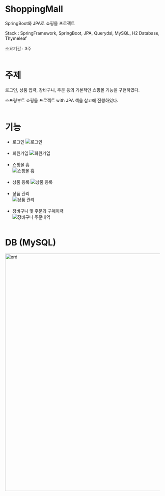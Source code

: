 # ShoppingMall
SpringBoot와 JPA로 쇼핑몰 프로젝트

Stack : SpringFramework, SpringBoot, JPA, Querydsl, MySQL, H2 Database, Thymeleaf

소요기간 : 3주
<br/><br/>
# 주제
로그인, 상품 입력, 장바구니, 주문 등의 기본적인 쇼핑몰 기능을 구현하였다.

스프링부트 쇼핑몰 프로젝트 with JPA 책을 참고해 진행하였다.
<br/><br/>
# 기능
+ 로그인
![로그인](https://user-images.githubusercontent.com/76774733/183665247-287f0574-554a-4b6f-b947-5e671a48457b.PNG)
<br/><br/>
+ 회원가입
![회원가입](https://user-images.githubusercontent.com/76774733/183665324-9c96b709-c539-4b3c-a681-5251ca4100bd.PNG)
<br/><br/>
+ 쇼핑몰 홈<br/>
![쇼핑몰 홈](https://user-images.githubusercontent.com/76774733/183665415-eb9d9056-0fec-4430-9105-0ac96397c4f0.gif)
<br/><br/>
+ 상품 등록
![상품 등록](https://user-images.githubusercontent.com/76774733/183665586-2b698b0e-47b7-4635-bb03-a0e5501ee526.PNG)
<br/><br/>
+ 상품 관리<br/>
![상품 관리](https://user-images.githubusercontent.com/76774733/183665603-6fa89253-1701-42d8-a424-a80568727a2f.gif)
<br/><br/>
+ 장바구니 및 주문과 구매이력<br/>
![장바구니 주문내역](https://user-images.githubusercontent.com/76774733/183665614-9ba9b006-cf96-4e48-990e-f75ba04a66ce.gif)
<br/><br/>

# DB (MySQL)
<img width="773" alt="erd" src="https://user-images.githubusercontent.com/76774733/183667282-c6995e32-6c0d-4ec4-b0e5-c34c59aa3306.png">

